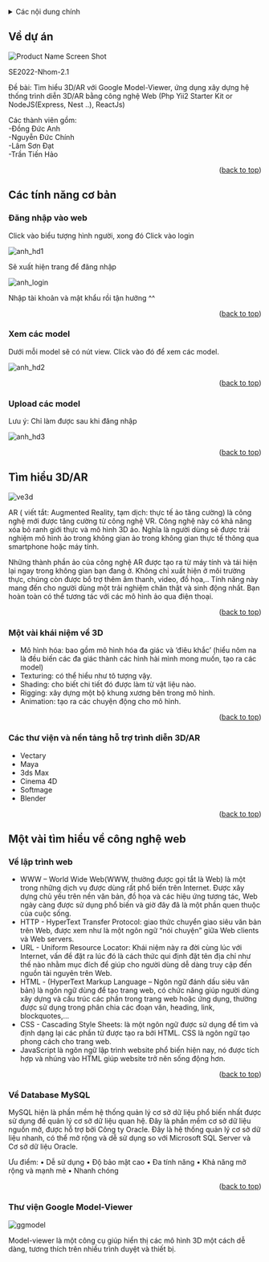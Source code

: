 <!-- Improved compatibility of back to top link: See: https://github.com/othneildrew/Best-README-Template/pull/73 -->
<a name="readme-top"></a>
<!--
*** Thanks for checking out the Best-README-Template. If you have a suggestion
*** that would make this better, please fork the repo and create a pull request
*** or simply open an issue with the tag "enhancement".
*** Don't forget to give the project a star!
*** Thanks again! Now go create something AMAZING! :D
-->


<!-- TABLE OF CONTENTS -->
<details>
  <summary>Các nội dung chính</summary>
  <ol>
    <li>
      <a href="#Về-dự-án">Về dự án</a>
    </li>
    <li>
      <a href="#Các-tính-năng-cơ-bản">Các tính năng cơ bản</a>
      <ul>
        <li><a href="#đăng-nhập-vào-web">Đăng nhập vào web</a></li>
        <li><a href="#xem-các-model">Xem các model</a></li>
        <li><a href="#upload-các-model">Upload các model</a></li>
        <!-- li><a href="#Tính-năng-4">Tính năng 4</a></li -->
      </ul>
    </li>
    <li>
      <a href="#tìm-hiểu-3dar">Tìm hiểu 3D/AR</a>
      <ul>
        <li><a href="#một-vài-khái-niệm-về-3d">Một vài khái niệm về 3D</a></li>
        <li><a href="#các-thư-viện-và-nền-tảng-hỗ-trợ-trình-diễn-3dar">Các thư viện và nền tảng hỗ trợ trình diễn 3D/AR</a></li>
        <li><a href="#về-thư-viện-google-model-viewer">Về thư viện Google Model-Viewer</a></li>
      </ul>
    </li>
    <li>
      <a href="#một-vài-tìm-hiểu-về-công-nghệ-web">Một vài tìm hiểu về công nghệ web</a>
      <ul>
        <li><a href="#về-lập-trình-web">Về lập trình web</a></li>
        <li><a href="#về-database-mysql">Về database mysql</a></li>
        <li><a href="#các-thư-viện-và-nền-tảng-hỗ-trợ-trình-diễn-3dar">Các thư viện và nền tảng hỗ trợ trình diễn 3D/AR</a></li>
        <li><a href="#thư-viện-google-model-viewer">Thư viện Google Model-Viewer</a></li>
      </ul>
    </li> 
  </ol>
</details>



<!-- ABOUT THE PROJECT -->
## Về dự án

![Product Name Screen Shot][product-screenshot]

SE2022-Nhom-2.1

Đề bài: Tìm hiểu 3D/AR với Google Model-Viewer,  ứng dụng xây dựng hệ thống trình diễn 3D/AR bằng công nghệ Web (Php Yii2 Starter Kit or NodeJS(Express, Nest ..), ReactJs)

Các thành viên gồm: <br>
-Đồng Đức Anh <br>
-Nguyễn Đức Chính <br>
-Lâm Sơn Đạt <br>
-Trần Tiến Hảo

<p align="right">(<a href="#readme-top">back to top</a>)</p>

<!-- Các tính năng cơ bản của web -->
## Các tính năng cơ bản

### Đăng nhập vào web
Click vào biểu tượng hình người, xong đó Click vào login

![anh_hd1]

Sẽ xuất hiện trang để đăng nhập

![anh_login]

Nhập tài khoản và mật khẩu rồi tận hưởng ^^

<p align="right">(<a href="#readme-top">back to top</a>)</p>


### Xem các model
Dưới mỗi model sẽ có nút view. Click vào đó để xem các model.

![anh_hd2]

<p align="right">(<a href="#readme-top">back to top</a>)</p>


### Upload các model
Lưu ý: Chỉ làm được sau khi đăng nhập

![anh_hd3]

<p align="right">(<a href="#readme-top">back to top</a>)</p>

<!--
### Tính năng 4
....

<p align="right">(<a href="#readme-top">back to top</a>)</p -->

<!--Tìm-hiểu-->
## Tìm hiểu 3D/AR

![ve3d]

AR ( viết tắt: Augmented Reality, tạm dịch: thực tế ảo tăng cường) là công nghệ mới được tăng cường từ công nghệ VR. Công nghệ này có khả năng xóa bỏ ranh giới thực và mô hình 3D ảo. Nghĩa là người dùng sẽ được trải nghiệm mô hình ảo trong không gian ảo trong không gian thực tế thông qua smartphone hoặc máy tính.

Những thành phần ảo của công nghệ AR được tạo ra từ máy tính và tái hiện lại ngay trong không gian bạn đang ở. Không chỉ xuất hiện ở môi trường thực, chúng còn được bổ trợ thêm âm thanh, video, đồ họa,.. Tính năng này mang đến cho người dùng một trải nghiệm chân thật và sinh động nhất. Bạn hoàn toàn có thể tương tác với các mô hình ảo qua điện thoại.

<p align="right">(<a href="#readme-top">back to top</a>)</p>

### Một vài khái niệm về 3D
- Mô hình hóa: bao gồm mô hình hóa đa giác và ‘điêu khắc’ (hiểu nôm na là đều biến các đa giác thành các hình hài mình mong muốn, tạo ra các model)
- Texturing: có thể hiểu như tô tượng vậy.
- Shading: cho biết chi tiết đó được làm từ vật liệu nào. 
- Rigging: xây dựng một bộ khung xương bên trong mô hình.
- Animation: tạo ra các chuyện động cho mô hình.

<p align="right">(<a href="#readme-top">back to top</a>)</p>

### Các thư viện và nền tảng hỗ trợ trình diễn 3D/AR
- Vectary
- Maya
- 3ds Max
- Cinema 4D
- Softmage
- Blender
<p align="right">(<a href="#readme-top">back to top</a>)</p>

## Một vài tìm hiểu về công nghệ web

### Về lập trình web
- WWW – World Wide Web(WWW, thường được gọi tắt là Web) là một trong những dịch vụ được dùng rất phổ biến trên Internet. Được xây dựng chủ yếu trên nền văn bản, đồ họa và các hiệu ứng tương tác, Web ngày càng được sử dụng phổ biến và giờ đây đã là một phần quen thuộc của cuộc sống.
- HTTP - HyperText Transfer Protocol: giao thức chuyển giao siêu văn bản trên Web, được xem như là một ngôn ngữ “nói chuyện” giữa Web clients và Web servers.
- URL - Uniform Resource Locator: Khái niệm này ra đời cùng lúc với Internet, vấn đề đặt ra lúc đó là cách thức qui định đặt tên địa chỉ như thế nào nhằm mục đích để giúp cho người dùng dễ dàng truy cập đến nguồn tài nguyên trên Web. 
- HTML - (HyperText Markup Language – Ngôn ngữ đánh dấu siêu văn bản) là ngôn ngữ dùng để tạo trang web, có chức năng giúp người dùng xây dựng và cấu trúc các phần
trong trang web hoặc ứng dụng, thường được sử dụng trong phân chia các đoạn văn, heading, link, blockquotes,...
- CSS - Cascading Style Sheets: là một ngôn ngữ được sử dụng để tìm và định dạng lại các phần tử được tạo ra bởi HTML. CSS là ngôn ngữ tạo phong cách cho trang web.
- JavaScript là ngôn ngữ lập trình website phổ biến hiện nay, nó được tích hợp và nhúng vào HTML giúp website trở nên sống động hơn.

<p align="right">(<a href="#readme-top">back to top</a>)</p>

### Về Database MySQL
MySQL hiện là phần mềm hệ thống quản lý cơ sở dữ liệu phổ biến nhất được sử dụng để quản lý cơ sở dữ liệu quan hệ. Đây là phần mềm cơ sở dữ liệu nguồn mở, được hỗ trợ bởi Công ty Oracle. Đây là hệ thống quản lý cơ sở dữ liệu nhanh, có thể mở rộng và dễ sử dụng so với Microsoft SQL Server và Cơ sở dữ liệu Oracle.

Ưu điểm:
• Dễ sử dụng
• Độ bảo mật cao
• Đa tính năng
• Khả năng mở rộng và mạnh mẽ
• Nhanh chóng

<p align="right">(<a href="#readme-top">back to top</a>)</p>

### Thư viện Google Model-Viewer
![ggmodel]

Model-viewer là một công cụ giúp hiển thị các mô hình 3D một cách dễ dàng, tương thích trên nhiều trình duyệt và thiết bị.





<!-- MARKDOWN LINKS & IMAGES -->
<!-- https://www.markdownguide.org/basic-syntax/#reference-style-links -->
[product-screenshot]: IMG_of_README/screenshot.png
[ve3d]: IMG_of_README/about-3d.jpg
[ggmodel]: IMG_of_README/ggmodel.png
[anh_hd1]: IMG_of_README/anh_hd1.png
[anh_login]: IMG_of_README/anh_login.png
[anh_hd2]: IMG_of_README/anh_hd2.png
[anh_hd3]: IMG_of_README/anh_hd3.png
